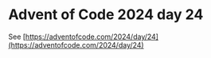 # Advent of Code 2024 day 24

See [https://adventofcode.com/2024/day/24](https://adventofcode.com/2024/day/24)
